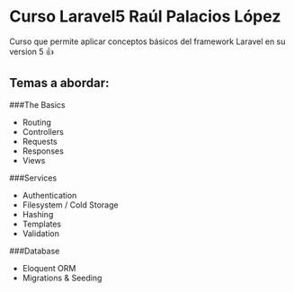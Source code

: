 # Curso Laravel5 Raúl Palacios López
Curso que permite aplicar conceptos básicos del framework Laravel en su version 5 :+1:<br>
## Temas a abordar:
###The Basics
- Routing
- Controllers
- Requests
- Responses
- Views

###Services
- Authentication
- Filesystem / Cold Storage
- Hashing
- Templates
- Validation

###Database
- Eloquent ORM
- Migrations & Seeding